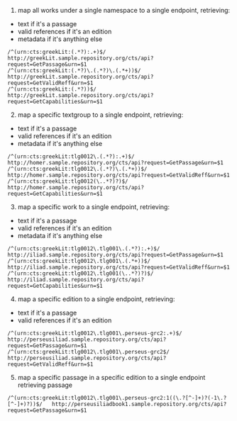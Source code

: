 
1. map all works under a single namespace to a single endpoint, retrieving: 
- text if it's a passage
- valid references if it's an edition
- metadata if it's anything else

```
/^(urn:cts:greekLit:(.*?):.+)$/              http://greekLit.sample.repository.org/cts/api?request=GetPassage&urn=$1
/^(urn:cts:greekLit:(.*?)\.(.*?)\.(.*+))$/   http://greekLit.sample.repository.org/cts/api?request=GetValidReff&urn=$1
/^(urn:cts:greekLit:(.*?))$/                 http://greekLit.sample.repository.org/cts/api?request=GetCapabilities&urn=$1
```

2. map a specific textgroup to a single endpoint, retrieving: 
- text if it's a passage
- valid references if it's an edition
- metadata if it's anything else

```
/^(urn:cts:greekLit:tlg0012\.(.*?):.+)$/       http://homer.sample.repository.org/cts/api?request=GetPassage&urn=$1
/^(urn:cts:greekLit:tlg0012\.(.*?)\.(.*+))$/   http://homer.sample.repository.org/cts/api?request=GetValidReff&urn=$1
/^(urn:cts:greekLit:tlg0012(\..*?)?)$/         http://homer.sample.repository.org/cts/api?request=GetCapabilities&urn=$1
```


3. map a specific work to a single endpoint, retrieving: 
- text if it's a passage
- valid references if it's an edition
- metadata if it's anything else

```
/^(urn:cts:greekLit:tlg0012\.tlg001\.(.*?):.+)$/   http://iliad.sample.repository.org/cts/api?request=GetPassage&urn=$1
/^(urn:cts:greekLit:tlg0012\.tlg001\.(.*+))$/      http://iliad.sample.repository.org/cts/api?request=GetValidReff&urn=$1
/^(urn:cts:greekLit:tlg0012\.tlg001(\..*?)?)$/     http://iliad.sample.repository.org/cts/api?request=GetCapabilities&urn=$1
```



4. map a specific edition to a single endpoint, retrieving: 
- text if it's a passage
- valid references if it's an edition

```
/^(urn:cts:greekLit:tlg0012\.tlg001\.perseus-grc2:.+)$/   http://perseusiliad.sample.repository.org/cts/api?request=GetPassage&urn=$1
/^(urn:cts:greekLit:tlg0012\.tlg001\.perseus-grc2$/      http://perseusiliad.sample.repository.org/cts/api?request=GetValidReff&urn=$1
```

5. map a specific passage in a specific edition to a single endpoint retrieving passage

```
/^(urn:cts:greekLit:tlg0012\.tlg001\.perseus-grc2:1((\.?[^-]+)?(-1\.?[^-]+)?))$/   http://perseusiliadbook1.sample.repository.org/cts/api?request=GetPassage&urn=$1
```


